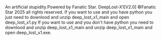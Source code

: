 An artificial stupidity.Powered by Fanatic Star.
DeepLost-X1[V2.0] ©Fanatic Star 2025 all rights reserved.
If you want to use and you have python you just need to downlood and unzip deep_lost_x1_main and open deep_lost_x1.py
If you want to use and you don't have python you need to downlood and unzip deep_lost_x1_main and unzip deep_lost_x1_main and open deep_lost_x1.exe.
